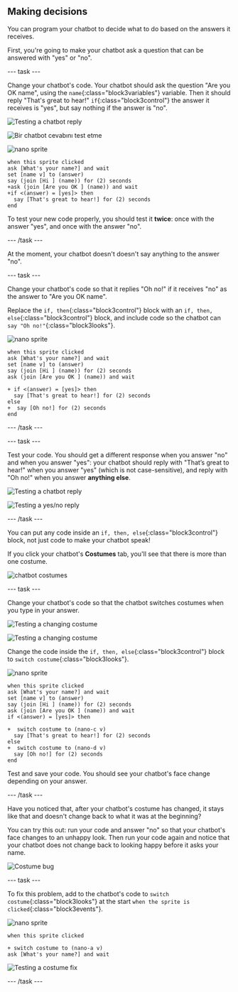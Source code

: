 ## Making decisions

You can program your chatbot to decide what to do based on the answers it receives.

First, you're going to make your chatbot ask a question that can be answered with "yes" or "no".

\--- task \---

Change your chatbot's code. Your chatbot should ask the question "Are you OK name", using the `name`{:class="block3variables"} variable. Then it should reply "That's great to hear!" `if`{:class="block3control"} the answer it receives is "yes", but say nothing if the answer is "no".

![Testing a chatbot reply](images/chatbot-if-test1-annotated.png)

![Bir chatbot cevabını test etme](images/chatbot-if-test2.png)

![nano sprite](images/nano-sprite.png)

```blocks3
when this sprite clicked
ask [What's your name?] and wait
set [name v] to (answer)
say (join [Hi ] (name)) for (2) seconds
+ask (join [Are you OK ] (name)) and wait
+if <(answer) = [yes]> then 
  say [That's great to hear!] for (2) seconds
end
```

To test your new code properly, you should test it **twice**: once with the answer "yes", and once with the answer "no".

\--- /task \---

At the moment, your chatbot doesn't doesn't say anything to the answer "no".

\--- task \---

Change your chatbot's code so that it replies "Oh no!" if it receives "no" as the answer to "Are you OK name".

Replace the `if, then`{:class="block3control"} block with an `if, then, else`{:class="block3control"} block, and include code so the chatbot can `say "Oh no!"`{:class="block3looks"}.

![nano sprite](images/nano-sprite.png)

```blocks3
when this sprite clicked
ask [What's your name?] and wait
set [name v] to (answer)
say (join [Hi ] (name)) for (2) seconds
ask (join [Are you OK ] (name)) and wait

+ if <(answer) = [yes]> then 
  say [That's great to hear!] for (2) seconds
else 
+  say [Oh no!] for (2) seconds
end
```

\--- /task \---

\--- task \---

Test your code. You should get a different response when you answer "no" and when you answer "yes": your chatbot should reply with "That’s great to hear!" when you answer "yes" (which is not case-sensitive), and reply with "Oh no!" when you answer **anything else**.

![Testing a chatbot reply](images/chatbot-if-test2.png)

![Testing a yes/no reply](images/chatbot-if-else-test.png)

\--- /task \---

You can put any code inside an `if, then, else`{:class="block3control"} block, not just code to make your chatbot speak!

If you click your chatbot's **Costumes** tab, you'll see that there is more than one costume.

![chatbot costumes](images/chatbot-costume-view-annotated.png)

\--- task \---

Change your chatbot's code so that the chatbot switches costumes when you type in your answer.

![Testing a changing costume](images/chatbot-costume-test1.png)

![Testing a changing costume](images/chatbot-costume-test2.png)

Change the code inside the `if, then, else`{:class="block3control"} block to `switch costume`{:class="block3looks"}.

![nano sprite](images/nano-sprite.png)

```blocks3
when this sprite clicked
ask [What's your name?] and wait
set [name v] to (answer)
say (join [Hi ] (name)) for (2) seconds
ask (join [Are you OK ] (name)) and wait
if <(answer) = [yes]> then 

+  switch costume to (nano-c v)
  say [That's great to hear!] for (2) seconds
else 
+  switch costume to (nano-d v)
  say [Oh no!] for (2) seconds
end
```

Test and save your code. You should see your chatbot's face change depending on your answer.

\--- /task \---

Have you noticed that, after your chatbot's costume has changed, it stays like that and doesn't change back to what it was at the beginning?

You can try this out: run your code and answer "no" so that your chatbot's face changes to an unhappy look. Then run your code again and notice that your chatbot does not change back to looking happy before it asks your name.

![Costume bug](images/chatbot-costume-bug-test.png)

\--- task \---

To fix this problem, add to the chatbot's code to `switch costume`{:class="block3looks"} at the start `when the sprite is clicked`{:class="block3events"}.

![nano sprite](images/nano-sprite.png)

```blocks3
when this sprite clicked

+ switch costume to (nano-a v)
ask [What's your name?] and wait
```

![Testing a costume fix](images/chatbot-costume-fix-test.png)

\--- /task \---